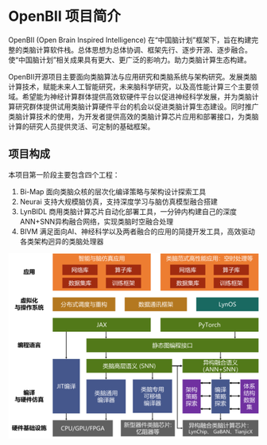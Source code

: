 # OpenBII 项目简介

OpenBII (Open Brain Inspired Intelligence) 在“中国脑计划”框架下，旨在构建完整的类脑计算软件栈。总体思想为总体协调、框架先行、逐步开源、逐步融合。使“中国脑计划”相关成果具有更大、更广泛的影响力。助力类脑计算生态构建。

OpenBII开源项目主要面向类脑算法与应用研究和类脑系统与架构研究。发展类脑计算技术，赋能未来人工智能研究，未来脑科学研究，以及高性能计算三个主要领域。希望能为神经计算群体提供高效软硬件平台以促进神经科学发展，并为类脑计算研究群体提供试用类脑计算硬件平台的机会以促进类脑计算生态建设。同时推广类脑计算技术的使用，为开发者提供高效的类脑计算芯片应用和部署接口，为类脑计算的研究人员提供灵活、可定制的基础框架。

## 项目构成

本项目第一阶段主要包含四个工程：<br />
1. Bi-Map 面向类脑众核的层次化编译策略与架构设计探索工具 <br />
2. Neurai 支持大规模脑仿真，支持深度学习与脑仿真模型融合搭建 <br />
3. LynBIDL 商用类脑计算芯片自动化部署工具，一分钟内构建自己的深度ANN+SNN异构融合网络，实现类脑时空融合处理  <br />
4. BIVM 满足面向AI、神经科学以及两者融合的应用的简捷开发工具，高效驱动各类架构迥异的类脑处理器


![Figure](https://github.com/openBII/.github/blob/master/figures/First_stage.png)

